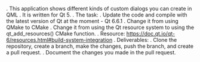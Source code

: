 . This application shows different kinds of custom dialogs you can create in QML
. It is written for Qt 5.
. The task: 
    . Update the code and compile with the latest version of Qt at the moment - Qt 6.6.1
    . Change it from using QMake to CMake
    . Change it from using the Qt resource system to using the qt_add_resources() CMake function.
        . Resource: https://doc.qt.io/qt-6/resources.html#build-system-integration
. Deliverables: 
    . Clone the repository, create a branch, make the changes, push the branch, and create a pull request.
    . Document the changes you made in the pull request.
